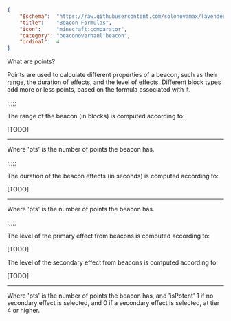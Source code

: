 ```json
{
    "$schema":  "https://raw.githubusercontent.com/solonovamax/lavender/1.20.3/lavender-entry.json",
    "title":    "Beacon Formulas",
    "icon":     "minecraft:comparator",
    "category": "beaconoverhaul:beacon",
    "ordinal":  4
}
```

What are points?

Points are used to calculate different properties of a beacon, such as their range, the duration of effects, and the level of effects.
Different block types add more or less points, based on the formula associated with it.

;;;;;

The range of the beacon (in blocks) is computed according to:

[TODO]

---

Where 'pts' is the number of points the beacon has.

;;;;;

The duration of the beacon effects (in seconds) is computed according to:

[TODO]

---

Where 'pts' is the number of points the beacon has.

;;;;;


The level of the primary effect from beacons is computed according to:

[TODO]

The level of the secondary effect from beacons is computed according to:

[TODO]

---

Where 'pts' is the number of points the beacon has, and 'isPotent' 1 if no secondary effect is selected, and 0 if a secondary effect is
selected, at tier 4 or higher.
